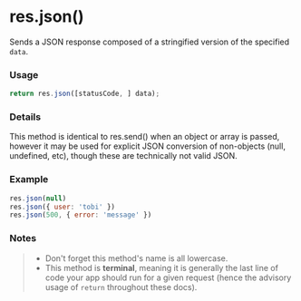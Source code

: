 # res.json()

Sends a JSON response composed of a stringified version of the specified `data`.

### Usage
```js
return res.json([statusCode, ] data);
```

### Details

This method is identical to res.send() when an object or array is passed, however it may be used for explicit JSON conversion of non-objects (null, undefined, etc), though these are technically not valid JSON.

### Example
```javascript
res.json(null)
res.json({ user: 'tobi' })
res.json(500, { error: 'message' })
```

### Notes
> + Don't forget this method's name is all lowercase.
> + This method is **terminal**, meaning it is generally the last line of code your app should run for a given request (hence the advisory usage of `return` throughout these docs).



<docmeta name="uniqueID" value="resjson72272">
<docmeta name="displayName" value="res.json()">

